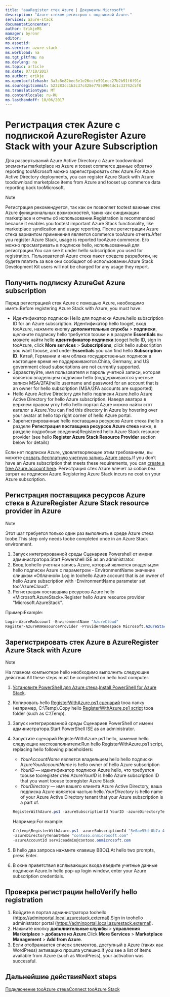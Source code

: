```yaml
---
title: "aaaRegister стек Azure | Документы Microsoft"
description: "Azure стеком регистров с подпиской Azure."
services: azure-stack
documentationcenter: 
author: ErikjeMS
manager: byronr
editor: 
ms.assetid: 
ms.service: azure-stack
ms.workload: na
ms.tgt_pltfrm: na
ms.devlang: na
ms.topic: article
ms.date: 07/10/2017
ms.author: erikje
ms.openlocfilehash: 3a3c8e82bec3e1e26ecfe591ecc27b2b91f6f91e
ms.sourcegitcommit: 523283cc1b3c37c428e77850964dc1c33742c5f0
ms.translationtype: MT
ms.contentlocale: ru-RU
ms.lasthandoff: 10/06/2017
---
```

# <a name="register-azure-stack-with-your-azure-subscription"></a><span data-ttu-id="9484a-103">Регистрация стек Azure с подпиской Azure</span><span class="sxs-lookup"><span data-stu-id="9484a-103">Register Azure Stack with your Azure Subscription</span></span>

<span data-ttu-id="9484a-104">Для развертываний Azure Active Directory с Azure toodownload элементы marketplace из Azure и tooset commerce данные обратно reporting tooMicrosoft можно зарегистрировать стек Azure.</span><span class="sxs-lookup"><span data-stu-id="9484a-104">For Azure Active Directory deployments, you can register Azure Stack with Azure toodownload marketplace items from Azure and tooset up commerce data reporting back tooMicrosoft.</span></span> 

> [!NOTE]
><span data-ttu-id="9484a-105">Регистрация рекомендуется, так как он позволяет tootest важные стек Azure функциональных возможностей, таких как синдикации marketplace и отчеты об использовании.</span><span class="sxs-lookup"><span data-stu-id="9484a-105">Registration is recommended because it enables you tootest important Azure Stack functionality, like marketplace syndication and usage reporting.</span></span> <span data-ttu-id="9484a-106">После регистрации Azure стека вариантом применения является commerce tooAzure отчета.</span><span class="sxs-lookup"><span data-stu-id="9484a-106">After you register Azure Stack, usage is reported tooAzure commerce.</span></span> <span data-ttu-id="9484a-107">Его можно просматривать в подписке hello, использованный для регистрации.</span><span class="sxs-lookup"><span data-stu-id="9484a-107">You can see it under hello subscription you used for registration.</span></span> <span data-ttu-id="9484a-108">Пользователей Azure стека пакет средств разработки, не будете платить за все они сообщают об использовании.</span><span class="sxs-lookup"><span data-stu-id="9484a-108">Azure Stack Development Kit users will not be charged for any usage they report.</span></span>
>


## <a name="get-azure-subscription"></a><span data-ttu-id="9484a-109">Получить подписку Azure</span><span class="sxs-lookup"><span data-stu-id="9484a-109">Get Azure subscription</span></span>

<span data-ttu-id="9484a-110">Перед регистрацией стек Azure с помощью Azure, необходимо иметь:</span><span class="sxs-lookup"><span data-stu-id="9484a-110">Before registering Azure Stack with Azure, you must have:</span></span>

- <span data-ttu-id="9484a-111">Идентификатор подписки Hello для подписки Azure.</span><span class="sxs-lookup"><span data-stu-id="9484a-111">hello subscription ID for an Azure subscription.</span></span> <span data-ttu-id="9484a-112">Идентификатор hello tooget, вход tooAzure, нажмите кнопку **дополнительные службы** > **подписки**, щелкните подписку hello требуется toouse и в разделе **Essentials** вы можете найти hello **идентификатор подписки**.</span><span class="sxs-lookup"><span data-stu-id="9484a-112">tooget hello ID, sign in tooAzure, click **More services** > **Subscriptions**, click hello subscription you want toouse, and under **Essentials** you can find hello **Subscription ID**.</span></span> <span data-ttu-id="9484a-113">Китай, Германии и нам облака государственных подписок в настоящее время не поддерживаются.</span><span class="sxs-lookup"><span data-stu-id="9484a-113">China, Germany, and US government cloud subscriptions are not currently supported.</span></span>
- <span data-ttu-id="9484a-114">Здравствуйте, имя пользователя и пароль учетной записи, которая является владельцем подписки hello (поддерживаются учетные записи MSA/2FA)</span><span class="sxs-lookup"><span data-stu-id="9484a-114">hello username and password for an account that is an owner for hello subscription (MSA/2FA accounts are supported)</span></span>
- <span data-ttu-id="9484a-115">Hello Azure Active Directory для hello подписки Azure.</span><span class="sxs-lookup"><span data-stu-id="9484a-115">hello Azure Active Directory for hello Azure subscription.</span></span> <span data-ttu-id="9484a-116">Наведя аватара в верхнем правом углу hello hello портал Azure можно найти этот каталог в Azure.</span><span class="sxs-lookup"><span data-stu-id="9484a-116">You can find this directory in Azure by hovering over your avatar at hello top right corner of hello Azure portal.</span></span> 
- <span data-ttu-id="9484a-117">Зарегистрированные hello поставщика ресурсов Azure стека (hello в разделе **Регистрация поставщика ресурсов Azure стека** ниже, в разделе подробные сведения)</span><span class="sxs-lookup"><span data-stu-id="9484a-117">Registered hello Azure Stack resource provider (see hello **Register Azure Stack Resource Provider** section below for details)</span></span>

<span data-ttu-id="9484a-118">Если нет подписки Azure, удовлетворяющее этим требованиям, вы можете [создать бесплатную учетную запись Azure здесь](https://azure.microsoft.com/en-us/free/?b=17.06).</span><span class="sxs-lookup"><span data-stu-id="9484a-118">If you don’t have an Azure subscription that meets these requirements, you can [create a free Azure account here](https://azure.microsoft.com/en-us/free/?b=17.06).</span></span> <span data-ttu-id="9484a-119">Регистрация стек Azure влечет за собой без затрат на подписки Azure.</span><span class="sxs-lookup"><span data-stu-id="9484a-119">Registering Azure Stack incurs no cost on your Azure subscription.</span></span>



## <a name="register-azure-stack-resource-provider-in-azure"></a><span data-ttu-id="9484a-120">Регистрация поставщика ресурсов Azure стека в Azure</span><span class="sxs-lookup"><span data-stu-id="9484a-120">Register Azure Stack resource provider in Azure</span></span>
> [!NOTE] 
> <span data-ttu-id="9484a-121">Этот шаг требуется только один раз выполнить в среде Azure стека toobe.</span><span class="sxs-lookup"><span data-stu-id="9484a-121">This step only needs toobe completed once in an Azure Stack environment.</span></span>
>

1. <span data-ttu-id="9484a-122">Запуск интегрированной среды Сценариев Powershell от имени администратора.</span><span class="sxs-lookup"><span data-stu-id="9484a-122">Start Powershell ISE as an administrator.</span></span>
2. <span data-ttu-id="9484a-123">Вход toohello учетная запись Azure, который является владельцем hello подписки Azure с параметром - EnvironmentName значение слишком «Облачной».</span><span class="sxs-lookup"><span data-stu-id="9484a-123">Log in toohello Azure account that is an owner of hello Azure subscription with -EnvironmentName parameter set too"AzureCloud".</span></span>
3. <span data-ttu-id="9484a-124">Регистрация поставщика ресурсов Azure hello «Microsoft.AzureStack».</span><span class="sxs-lookup"><span data-stu-id="9484a-124">Register hello Azure resource provider "Microsoft.AzureStack".</span></span>

<span data-ttu-id="9484a-125">Пример:</span><span class="sxs-lookup"><span data-stu-id="9484a-125">Example:</span></span> 
```Powershell
Login-AzureRmAccount -EnvironmentName "AzureCloud"
Register-AzureRmResourceProvider -ProviderNamespace Microsoft.AzureStack -Force
```


## <a name="register-azure-stack-with-azure"></a><span data-ttu-id="9484a-126">Зарегистрировать стек Azure в Azure</span><span class="sxs-lookup"><span data-stu-id="9484a-126">Register Azure Stack with Azure</span></span>

> [!NOTE]
><span data-ttu-id="9484a-127">На главном компьютере hello необходимо выполнить следующие действия.</span><span class="sxs-lookup"><span data-stu-id="9484a-127">All these steps must be completed on hello host computer.</span></span>
>

1. <span data-ttu-id="9484a-128">[Установите PowerShell для Azure стека](azure-stack-powershell-install.md).</span><span class="sxs-lookup"><span data-stu-id="9484a-128">[Install PowerShell for Azure Stack](azure-stack-powershell-install.md).</span></span> 
2. <span data-ttu-id="9484a-129">Копировать hello [RegisterWithAzure.ps1 сценарий](https://go.microsoft.com/fwlink/?linkid=842959) tooa папку (например, C:\Temp).</span><span class="sxs-lookup"><span data-stu-id="9484a-129">Copy hello [RegisterWithAzure.ps1 script](https://go.microsoft.com/fwlink/?linkid=842959) tooa folder (such as C:\Temp).</span></span>
3. <span data-ttu-id="9484a-130">Запуск интегрированной среды Сценариев PowerShell от имени администратора.</span><span class="sxs-lookup"><span data-stu-id="9484a-130">Start PowerShell ISE as an administrator.</span></span>    
4. <span data-ttu-id="9484a-131">Запустите сценарий RegisterWithAzure.ps1 hello, заменив hello следующие местозаполнители:</span><span class="sxs-lookup"><span data-stu-id="9484a-131">Run hello RegisterWithAzure.ps1 script, replacing hello following placeholders:</span></span>
    - <span data-ttu-id="9484a-132">*YourAccountName* является владельцем hello hello подписки Azure</span><span class="sxs-lookup"><span data-stu-id="9484a-132">*YourAccountName* is hello owner of hello Azure subscription</span></span>
    - <span data-ttu-id="9484a-133">*YourID* — идентификатор подписки Azure hello, что требуется toouse tooregister стек Azure</span><span class="sxs-lookup"><span data-stu-id="9484a-133">*YourID* is hello Azure subscription ID that you want toouse tooregister Azure Stack</span></span>
    - <span data-ttu-id="9484a-134">*YourDirectory* — имя вашего клиента Azure Active Directory, ваша подписка Azure является частью hello.</span><span class="sxs-lookup"><span data-stu-id="9484a-134">*YourDirectory* is hello name of your Azure Active Directory tenant that your Azure subscription is a part of.</span></span>

    ```powershell
    RegisterWithAzure.ps1 -azureSubscriptionId YourID -azureDirectoryTenantName YourDirectory -azureAccountId YourAccountName
    ```
    
    <span data-ttu-id="9484a-135">Например:</span><span class="sxs-lookup"><span data-stu-id="9484a-135">For example:</span></span>
    
    ```powershell
    C:\temp\RegisterWithAzure.ps1 -azureSubscriptionId "5e0ae55d-0b7a-47a3-afbc-8b372650abd3" `
    -azureDirectoryTenantName "contoso.onmicrosoft.com" `
    -azureAccountId serviceadmin@contoso.onmicrosoft.com
    ```
    
5. <span data-ttu-id="9484a-136">В hello два запроса нажмите клавишу ВВОД.</span><span class="sxs-lookup"><span data-stu-id="9484a-136">At hello two prompts, press Enter.</span></span>
6. <span data-ttu-id="9484a-137">В окне приветствия всплывающих входа введите учетные данные подписки Azure.</span><span class="sxs-lookup"><span data-stu-id="9484a-137">In hello pop-up login window, enter your Azure subscription credentials.</span></span>

## <a name="verify-hello-registration"></a><span data-ttu-id="9484a-138">Проверка регистрации hello</span><span class="sxs-lookup"><span data-stu-id="9484a-138">Verify hello registration</span></span>

1. <span data-ttu-id="9484a-139">Войдите в портал администратора toohello (https://adminportal.local.azurestack.external).</span><span class="sxs-lookup"><span data-stu-id="9484a-139">Sign in toohello administrator portal (https://adminportal.local.azurestack.external).</span></span>
2. <span data-ttu-id="9484a-140">Нажмите кнопку **дополнительные службы** > **управления Marketplace** > **добавьте из Azure**.</span><span class="sxs-lookup"><span data-stu-id="9484a-140">Click **More Services** > **Marketplace Management** > **Add from Azure**.</span></span>
3. <span data-ttu-id="9484a-141">Если отображается список элементов, доступный в Azure (таких как WordPress) активацию прошла успешно.</span><span class="sxs-lookup"><span data-stu-id="9484a-141">If you see a list of items available from Azure (such as WordPress), your activation was successful.</span></span>

## <a name="next-steps"></a><span data-ttu-id="9484a-142">Дальнейшие действия</span><span class="sxs-lookup"><span data-stu-id="9484a-142">Next steps</span></span>

[<span data-ttu-id="9484a-143">Подключение tooAzure стека</span><span class="sxs-lookup"><span data-stu-id="9484a-143">Connect tooAzure Stack</span></span>](azure-stack-connect-azure-stack.md)

